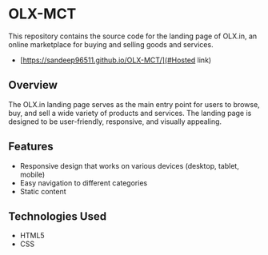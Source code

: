 # OLX-MCT

This repository contains the source code for the landing page of OLX.in, an online marketplace for buying and selling goods and services.

- [https://sandeep96511.github.io/OLX-MCT/](#Hosted link)

## Overview

The OLX.in landing page serves as the main entry point for users to browse, buy, and sell a wide variety of products and services. The landing page is designed to be user-friendly, responsive, and visually appealing.

## Features

- Responsive design that works on various devices (desktop, tablet, mobile)
- Easy navigation to different categories
- Static content 

## Technologies Used

- HTML5
- CSS
